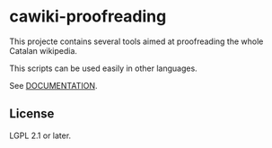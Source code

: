 # cawiki-proofreading

This projecte contains several tools aimed at proofreading the whole Catalan wikipedia. 

This scripts can be used easily in other languages. 

See [DOCUMENTATION](DOCUMENTATION.md).

## License ##
LGPL 2.1 or later.
